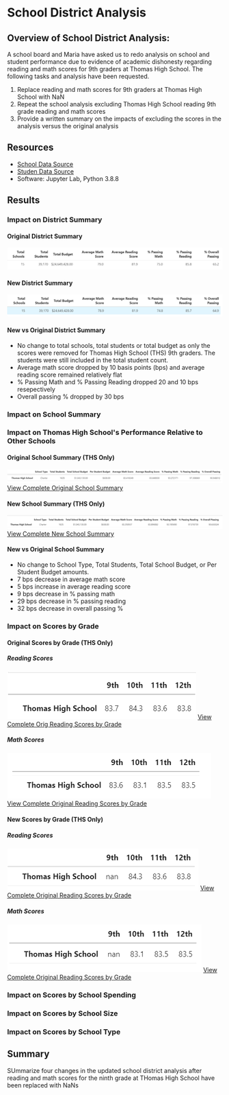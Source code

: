 # School District Analysis

## Overview of School District Analysis:

A school board and Maria have asked us to redo analysis on school and student performance due to evidence of academic dishonesty regarding reading and math scores for 9th graders at Thomas High School.  The following tasks and analysis have been requested.

1. Replace reading and math scores for 9th graders at Thomas High School with NaN
2. Repeat the school analysis excluding Thomas High School reading 9th grade reading and math scores
3. Provide a written summary on the impacts of excluding the scores in the analysis versus the original analysis

## Resources
- [School Data Source](https://github.com/sbretag/School_District_Analysis/blob/main/Resources/schools_complete.csv)
- [Studen Data Source](https://github.com/sbretag/School_District_Analysis/blob/main/Resources/students_complete.csv)
- Software: Jupyter Lab, Python 3.8.8

## Results

### Impact on District Summary

#### Original District Summary
![New District Summary](https://github.com/sbretag/School_District_Analysis/blob/main/Resources/Original_District_Summary.png)

#### New District Summary
![New District Summary](https://github.com/sbretag/School_District_Analysis/blob/main/Resources/New_District_Summary.png)

#### New vs Original District Summary
- No change to total schools, total students or total budget as only the scores were removed for Thomas High School (THS) 9th graders.  The students were still included in the total student count.
- Average math score dropped by 10 basis points (bps) and average reading score remained relatively flat
- % Passing Math and % Passing Reading dropped 20 and 10 bps resepectively
- Overall passing % dropped by 30 bps

### Impact on School Summary


### Impact on Thomas High School's Performance Relative to Other Schools

#### Original School Summary (THS Only)
![New District Summary](https://github.com/sbretag/School_District_Analysis/blob/main/Resources/Original_School_Summary_THS_Only.png)
[View Complete Original School Summary](https://github.com/sbretag/School_District_Analysis/blob/main/Resources/Original_School_Summary.png)

#### New School Summary (THS Only)
![New District Summary](https://github.com/sbretag/School_District_Analysis/blob/main/Resources/New_School_Summary_THS_Only.png)
[View Complete New School Summary](https://github.com/sbretag/School_District_Analysis/blob/main/Resources/New_School_Summary.png)

#### New vs Original School Summary
- No change to School Type, Total Students, Total School Budget, or Per Student Budget amounts.
- 7 bps decrease in average math score
- 5 bps increase in average reading score
- 9 bps decrease in % passing math
- 29 bps decrease in % passing reading
- 32 bps decrease in overall passing %
 

### Impact on Scores by Grade

#### Original Scores by Grade (THS Only)
##### Reading Scores
![](https://github.com/sbretag/School_District_Analysis/blob/main/Resources/Original_Reading_Scores_ByGrade_THS_Only.png)
[View Complete Orig Reading Scores by Grade](https://github.com/sbretag/School_District_Analysis/blob/main/Resources/Original_Reading_Scores_ByGrade.png)
##### Math Scores
![](https://github.com/sbretag/School_District_Analysis/blob/main/Resources/Original_Math_Scores_ByGrade_THS_Only.png)
[View Complete Original Reading Scores by Grade](https://github.com/sbretag/School_District_Analysis/blob/main/Resources/Original_Math_Scores_ByGrade.png)
#### New Scores by Grade (THS Only)
##### Reading Scores
![](https://github.com/sbretag/School_District_Analysis/blob/main/Resources/New_Reading_Scores_ByGrade_THS_Only.png)
[View Complete Original Reading Scores by Grade](https://github.com/sbretag/School_District_Analysis/blob/main/Resources/New_Reading_Scores_ByGrade.png)
##### Math Scores
![](https://github.com/sbretag/School_District_Analysis/blob/main/Resources/New_Math_Scores_ByGrade_THS_Only.png)
[View Complete Original Reading Scores by Grade](https://github.com/sbretag/School_District_Analysis/blob/main/Resources/New_Reading_Scores_ByGrade.png)





### Impact on Scores by School Spending

### Impact on Scores by School Size

### Impact on Scores by School Type


## Summary

SUmmarize four changes in the updated school district analysis after reading and math scores for the ninth grade at THomas High School have been replaced with NaNs
